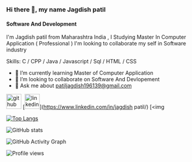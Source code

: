 



### Hi there 👋, my name Jagdish patil
#### Software And Development






I'm Jagdish patil from Maharashtra India , I Studying Master In Computer Application ( Professional ) I'm looking to collaborate my self in Software industry

Skills: C / CPP / Java / Javascript / Sql / HTML / CSS

- 🌱 I’m currently learning Master of Computer Application 
- 👯 I’m looking to collaborate on Software And Devlopement 
- 💬 Ask me about patiljagdish196139@gmail.com 


[<img src='https://cdn.jsdelivr.net/npm/simple-icons@3.0.1/icons/github.svg' alt='github' height='40'>](https://github.com/jagdishpatil07)  [<img src='https://cdn.jsdelivr.net/npm/simple-icons@3.0.1/icons/linkedin.svg' alt='linkedin' height='40'>](https://www.linkedin.com/in/jagdish patil/)  [<img 

[![Top Langs](https://github-readme-stats.vercel.app/api/top-langs/?username=jagdishpatil07)](https://github.com/anuraghazra/github-readme-stats)

![GitHub stats](https://github-readme-stats.vercel.app/api?username=jagdishpatil07&show_icons=true&count_private=true)  

![GitHub Activity Graph](https://activity-graph.herokuapp.com/graph?username=jagdishpatil07)  

![Profile views](https://gpvc.arturio.dev/jagdishpatil07)  



